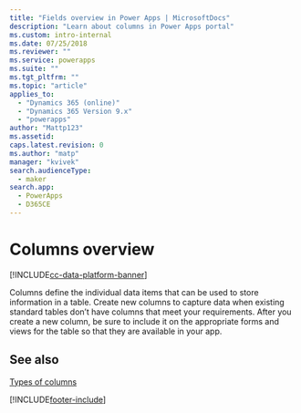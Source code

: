 ```yaml
---
title: "Fields overview in Power Apps | MicrosoftDocs"
description: "Learn about columns in Power Apps portal"
ms.custom: intro-internal
ms.date: 07/25/2018
ms.reviewer: ""
ms.service: powerapps
ms.suite: ""
ms.tgt_pltfrm: ""
ms.topic: "article"
applies_to: 
  - "Dynamics 365 (online)"
  - "Dynamics 365 Version 9.x"
  - "powerapps"
author: "Mattp123"
ms.assetid: 
caps.latest.revision: 0
ms.author: "matp"
manager: "kvivek"
search.audienceType: 
  - maker
search.app: 
  - PowerApps
  - D365CE
---
```


# Columns overview

[!INCLUDE[cc-data-platform-banner](../../includes/cc-data-platform-banner.md)]

Columns define the individual data items that can be used to store information in a table. Create new columns to capture data when existing standard tables don’t have columns that meet your requirements. After you create a new column, be sure to include it on the appropriate forms and views for the table so that they are available in your app.

## See also
[Types of columns](types-of-fields.md)


[!INCLUDE[footer-include](../../includes/footer-banner.md)]